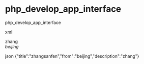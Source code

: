 # php_develop_app_interface
php_develop_app_interface


xml
<?xml version="1.0" encoding="UTF-8"?>
<item>
    <title>zhangsanfen</title>
    <test id="1"/>
    <description>zhang</description>
    <address>beijing</address>
</item>

json
{"title":"zhangsanfen","from":"beijing","description":"zhang"}

